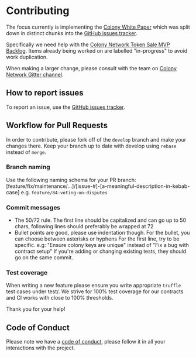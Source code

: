 # Contributing

The focus currently is implementing the [Colony White Paper](https://colony.io/whitepaper.pdf) which was split down in distinct chunks into the [GitHub issues tracker](https://github.com/JoinColony/colonyNetwork/issues). 

Specifically we need help with the [Colony Network Token Sale MVP Backlog](https://github.com/JoinColony/colonyNetwork/issues?q=is%3Aissue+milestone%3A%22Colony+Network+Token+Sale+MVP%22+is%3Aopen). Items already being worked on are labelled "in-progress" to avoid work duplication.

When making a larger change, please consult with the team on [Colony Network Gitter channel](http://gitter.im/JoinColony/colonyNetwork).

## How to report issues

To report an issue, use the [GitHub issues tracker](https://github.com/JoinColony/colonyNetwork/issues).

## Workflow for Pull Requests

In order to contribute, please fork off of the `develop` branch and make your changes there. Keep your branch up to date with develop using `rebase` instead of `merge`.

### Branch naming 
Use the following naming schema for your PR branch: [feature/fix/maintenance/...]/[issue-#]-[a-meaningful-description-in-kebab-case] e.g. `feature/84-voting-on-disputes`

### Commit messages
- The 50/72 rule. The first line should be capitalized and can go up to 50 chars, following lines should preferably be wrapped at 72
- Bullet points are good, please use indentation though. For the bullet, you can choose between asterisks or hyphens
For the first line, try to be specific. e.g: "Ensure colony keys are unique" instead of "Fix a bug with contract setup"
If you're adding or changing existing tests, they should go on the same commit.

### Test coverage 
When writing a new feature please ensure you write appropriate `truffle` test cases under test/. We strive for 100% test coverage for our contracts and CI works with close to 100% thresholds.

Thank you for your help!

## Code of Conduct
Please note we have a [code of conduct](CODE_OF_CONDUCT.md), please follow it in all your interactions with the project.
